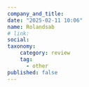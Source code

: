 ```yaml
---
company_and_title: 
date: "2025-02-11 10:06"
name: Rolandsab
# link:
social: 
taxonomy:
    category: review
    tag:
      - other
published: false
---
```



